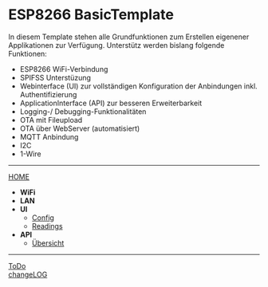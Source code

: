 # ESP8266 BasicTemplate 

In diesem Template stehen alle Grundfunktionen zum Erstellen eigenener Applikationen zur Verfügung.
Unterstütz werden bislang folgende Funktionen:

- ESP8266 WiFi-Verbindung
- SPIFSS Unterstüzung
- Webinterface (UI) zur vollständigen Konfiguration der Anbindungen inkl. Authentifizierung
- ApplicationInterface (API) zur besseren Erweiterbarkeit
- Logging-/ Debugging-Funktionalitäten 
- OTA mit Fileupload
- OTA über WebServer (automatisiert)
- MQTT Anbindung
- I2C
- 1-Wire


***

[HOME](https://github.com/Pfannex/BasicTemplate/wiki)   

- **WiFi**
- **LAN**
- **UI**
  - [Config](https://github.com/Pfannex/ADE7953-PowerSocket/wiki/UI_Config)
  - [Readings](https://github.com/Pfannex/ADE7953-PowerSocket/wiki/UI_Readings)
- **API**
  - [Übersicht](https://github.com/Pfannex/ADE7953-PowerSocket/wiki/API_%C3%9Cbersicht)

***
[ToDo](https://github.com/Pfannex/BasicTemplate/blob/master/ToDo.md)  
[changeLOG](https://github.com/Pfannex/BasicTemplate/blob/master/changeLOG.md)

